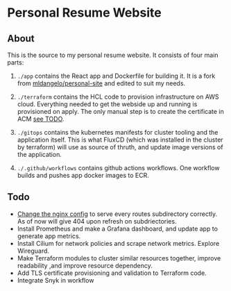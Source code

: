 # Personal Resume Website

## About
This is the source to my personal resume website. It consists of four main parts:

1. `./app` contains the React app and Dockerfile for building it. It is a fork from [mldangelo/personal-site](https://github.com/mldangelo/personal-site) and edited to suit my needs.

2. `./terraform` contains the HCL code to provision infrastructure on AWS cloud. Everything needed to get the webside up and running is provisioned on apply. The only manual step is to create the certificate in ACM [see TODO](##todo).

3. `./gitops` contains the kubernetes manifests for cluster tooling and the application itself. This is what FluxCD (which was installed in the cluster by terraform) will use as source of thruth, and update image versions of the application. 

4. `./.github/workflows` contains github actions workflows. One workflow builds and pushes app docker images to ECR.

## Todo
- [Change the nginx config](https://stackoverflow.com/questions/45598779/react-router-browserrouter-leads-to-404-not-found-nginx-error-when-going-to) to serve every routes subdirectory correctly. As of now will give 404 upon refresh on subdriectories.
- Install Prometheus and make a Grafana dashboard, and update app to generate app metrics.
- Install Cilium for network policies and scrape network metrics. Explore Wireguard.
- Make Terraform modules to cluster similar resources together, improve readability ,and improve resource dependency. 
- Add TLS certificate provisioning and validation to Terraform code.
- Integrate Snyk in workflow
